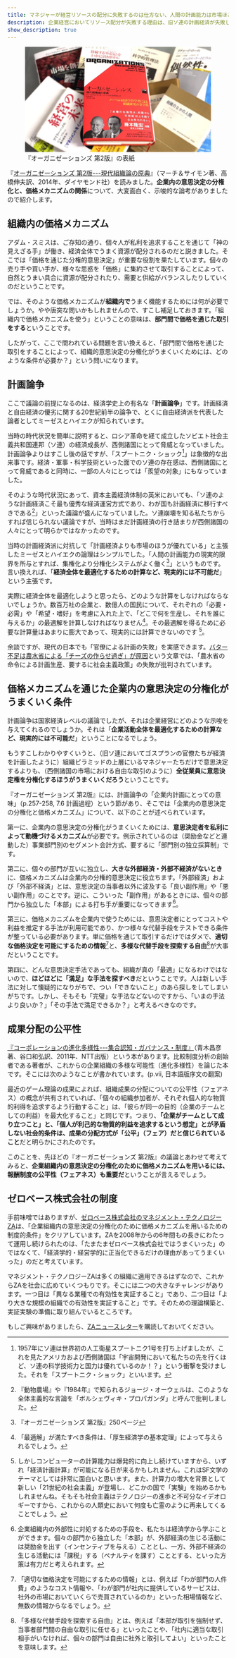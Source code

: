 ```yaml
---
title: マネジャーが経営リソースの配分に失敗するのは仕方ない、人間の計画能力は市場ほどにはうまく機能しないのだから
description: 企業経営においてリソース配分が失敗する理由は、旧ソ連の計画経済が失敗した理由とよく似ています。人間の計画能力には限界があるのです。ならば「市場メカニズム」は有力なオルタナティブでしょう。
show_description: true
---
```


<figure>
  <img alt="" src="/images/blog/2015-06-02-organizations/books.jpg">
  <figcaption>『オーガニゼーションズ 第2版』の表紙</figcaption>
</figure>

『<a href="http://www.amazon.co.jp/gp/product/4478021767/ref=as_li_ss_tl?ie=UTF8&camp=247&creative=7399&creativeASIN=4478021767&linkCode=as2&tag=hidetoi-22">オーガニゼーションズ 第2版---現代組織論の原典</a>』（マーチ＆サイモン著、高橋伸夫訳、2014年、ダイヤモンド社）を読みました。**企業内の意思決定の分権化と、価格メカニズムの関係**について、大変面白く、示唆的な論考がありましたので紹介します。

<!-- なお、私が「組織」について研究している背景をすこしだけ申し上げておきますと、私の経営するゼロベース株式会社では、2008年に[自立したプロフェッショナルのための自由な企業の制度](http://zerobase.jp/blog/2010/01/post_76.html)をデザインし、今日まで運用してきています。そして、今後はこの制度を「21世紀型の経営管理システム」として社会に広めていきたいと考えているところです。そのために「組織」や「経営管理」について研究しなおしているというわけです。 -->


## 組織内の価格メカニズム

アダム・スミスは、ご存知の通り、個々人が私利を追求することを通じて「神の見えざる手」が働き、経済全体でうまく資源が配分されるのだと説きました。そこでは「価格を通じた分権的意思決定」が重要な役割を果たしています。個々の売り手や買い手が、様々な思惑を「価格」に集約させて取引することによって、自然とうまい具合に資源が配分されたり、需要と供給がバランスしたりしていくのだということです。

では、そのような価格メカニズムが**組織内で**うまく機能するためには何が必要でしょうか。やや唐突な問いかもしれませんので、すこし補足しておきます。「組織内で価格メカニズムを使う」ということの意味は、**部門間で価格を通じた取引をする**ということです。

したがって、ここで問われている問題を言い換えると、「部門間で価格を通じた取引をすることによって、組織的意思決定の分権化がうまくいくためには、どのような条件が必要か？」という問いになります。


## 計画論争

ここで議論の前提になるのは、経済学史上の有名な「**計画論争**」です。計画経済と自由経済の優劣に関する20世紀前半の論争で、とくに自由経済派を代表した論者としてミーゼスとハイエクが知られています。

当時の時代状況を簡単に説明すると、ロシア革命を経て成立したソビエト社会主義共和国連邦（ソ連）の経済成長が、西側諸国にとって脅威となっていました。計画論争よりはすこし後の話ですが、「スプートニク・ショック[^sputnik]」は象徴的な出来事です。経済・軍事・科学技術といった面でのソ連の存在感は、西側諸国にとって脅威であると同時に、一部の人々にとっては「羨望の対象」にもなっていました。

[^sputnik]: 1957年にソ連は世界初の人工衛星スプートニク1号を打ち上げましたが、これを見たアメリカおよび西側諸国は「宇宙開発において私たちの先を行くほど、ソ連の科学技術力と国力は優れているのか！？」という衝撃を受けました。それを「スプートニク・ショック」といいます。

そのような時代状況にあって、資本主義経済体制の英米においても、「ソ連のような計画経済こそ最も優秀な経済運営方式であり、わが国も計画経済に移行すべきである[^bolshevik-propaganda]」といった議論が盛んになっていました。ソ連崩壊を知る私たちからすれば信じられない議論ですが、当時はまだ計画経済の行き詰まりが西側諸国の人々にとって明らかではなかったのです。

[^bolshevik-propaganda]: 『動物農場』や『1984年』で知られるジョージ・オーウェルは、このような全体主義的な言論を「ボルシェヴィキ・プロパガンダ」と呼んで批判しました。

当時の計画経済派に対抗して「計画経済よりも市場のほうが優れている」と主張したミーゼスとハイエクの論理はシンプルでした。「人間の計画能力の現実的限界を所与とすれば、集権化より分権化システムがよく働く[^March-Simon-Takahashi-2014]」というものです。言い換えれば、「**経済全体を最適化するための計算など、現実的には不可能だ**」という主張です。

[^March-Simon-Takahashi-2014]: 『オーガニゼーションズ 第2版』250ページ

実際に経済全体を最適化しようと思ったら、どのような計算をしなければならないでしょうか。数百万社の企業と、数億人の国民について、それぞれの「必要・必需」や「希望・嗜好」を考慮に入れた上で、「どこで何を生産し、それを誰に与えるか」の最適解を計算しなければなりません[^welfare-economics]。その最適解を得るために必要な計算量はあまりに膨大であって、現実的には計算できないのです [^calculation]。

[^welfare-economics]: 「最適解」が満たすべき条件は、「厚生経済学の基本定理」によって与えられるでしょう。
[^calculation]: しかしコンピューターの計算能力は爆発的に向上し続けていますから、いずれ「経済計画計算」が可能になる日が来るかもしれません。これはSF文学のテーマとしては非常に面白いと思います。また、計算力の増大を背景として新しい「21世紀の社会主義」が登場し、どこかの国で「実験」を始めるかもしれませんね。そもそも社会主義はテクノロジーの進歩と不可分なイデオロギーですから、これからの人類史において何度も亡霊のように再来してくることでしょう。

余談ですが、現代の日本でも「官僚による計画の失敗」を実感できます。[バター不足は農水省による「チーズの作らせ過ぎ」が原因](http://hbol.jp/18170)という文章では、「農水省の命令による計画生産、要するに社会主義政策」の失敗が批判されています。


## 価格メカニズムを通じた企業内の意思決定の分権化がうまくいく条件

計画論争は国家経済レベルの議論でしたが、それは企業経営にどのような示唆を与えてくれるのでしょうか。それは「**企業活動全体を最適化するための計算など、現実的には不可能だ**」ということになるでしょう。

もうすこしわかりやすくいうと、（旧ソ連においてゴスプランの官僚たちが経済を計画したように）組織ピラミッドの上層にいるマネジャーたちだけで意思決定するよりも、（西側諸国の市場における自由な取引のように）**全従業員に意思決定権を分権化するほうがうまくいくだろう**ということです。

『オーガニゼーションズ 第2版』には、計画論争の「企業内計画にとっての意味」（p.257-258, 7.6 計画過程）という節があり、そこでは「企業内の意思決定の分権化と価格メカニズム」について、以下のことが述べられています。

第一に、企業内の意思決定の分権化がうまくいくためには、**意思決定者を私利によって動機づけるメカニズム**が必要です。例示されているのは（奨励金などと連動した）事業部門別のセグメント会計方式、要するに「部門別の独立採算制」です。

第二に、個々の部門が互いに独立し、**大きな外部経済・外部不経済がないとき**に、価格メカニズムは企業内の分権的意思決定に役立ちます。「外部経済」および「外部不経済」とは、意思決定の当事者以外に波及する「良い副作用」や「悪い副作用」のことです。逆に、こういった「副作用」があるときには、個々の部門から独立した「本部」による打ち手が重要になってきます[^externality]。

[^externality]: 企業組織内の外部性に対処するための手段を、私たちは経済学から学ぶことができます。個々の部門から独立した「本部」が、外部経済の生じる活動には奨励金を出す（インセンティブを与える）こととし、一方、外部不経済の生じる活動には「課税」する（ペナルティを課す）こととする、といった方策は有力だと考えられます。

第三に、価格メカニズムを企業内で使うためには、意思決定者にとってコストや利益を推定する手法が利用可能であり、かつ様々な代替手段をテストできる条件が整っている必要があります。単に価格を通じて取引するだけではダメで、**適切な価格決定を可能にするための情報**[^pricing-information]と、**多様な代替手段を探索する自由**[^alternatives]が大事だということです。

[^pricing-information]: 「適切な価格決定を可能にするための情報」とは、例えば「わが部門の人件費」のようなコスト情報や、「わが部門が社内に提供しているサービスは、社外の市場においていくらで売買されているのか」といった相場情報など、無数の情報からなるでしょう。

[^alternatives]: 「多様な代替手段を探索する自由」とは、例えば「本部が取引を強制せず、当事者部門間の自由な取引に任せる」といったことや、「社内に適当な取引相手がいなければ、個々の部門は自由に社外と取引してよい」といったことを意味します。

第四に、どんな意思決定手法であっても、組織が真の「最適」になるわけではないので、**ほどほどに「満足」な手法を探すべき**だということです。人は新しい手法に対して懐疑的になりがちで、つい「できないこと」のあら探しをしてしまいがちです。しかし、そもそも「完璧」な手法などないのですから、「いまの手法より良いか？」「その手法で満足できるか？」と考えるべきなのです。


## 成果分配の公平性

<a href="http://www.amazon.co.jp/gp/product/4757122616/ref=as_li_ss_tl?ie=UTF8&camp=247&creative=7399&creativeASIN=4757122616&linkCode=as2&tag=hidetoi-22">『コーポレーションの進化多様性---集合認知・ガバナンス・制度』</a>（青木昌彦著、谷口和弘訳、2011年、NTT出版）という本があります。比較制度分析の創始者である著者が、これからの企業組織の多様な可能性（進化多様性）を論じた本です。そこには次のようなことが書かれています。(p.vii, 日本語版序文の翻案)

最近のゲーム理論の成果によれば、組織成果の分配についての公平性（フェアネス）の概念が共有されていれば、「個々の組織参加者が、それぞれ個人的な物質的利得を追求するよう行動すること」は、「彼らが同一の目的（企業のチームとしての利益）を最大化すること」と同じです。つまり、**「企業がチームとして成り立つこと」と、「個人が利己的な物質的利益を追求するという想定」とが矛盾しない社会的条件は、成果の分配方式が「公平」（フェア）だと信じられていること**だと明らかにされたのです。

このことを、先ほどの『オーガニゼーションズ 第2版』の議論とあわせて考えてみると、**企業組織内の意思決定の分権化のために価格メカニズムを用いるには、報酬制度の公平性（フェアネス）も重要だ**ということが言えるでしょう。


## ゼロベース株式会社の制度

手前味噌ではありますが、[ゼロベース株式会社のマネジメント・テクノロジーZA](http://www.zerobase.jp/za/)は、「企業組織内の意思決定の分権化のために価格メカニズムを用いるための制度的条件」をクリアしています。ZAを2008年からの6年間もの長きにわたって運用し続けられたのは、「たまたまゼロベース株式会社ではうまくいった」のではなくて、「経済学的・経営学的に正当化できるだけの理由があってうまくいった」のだと考えています。

マネジメント・テクノロジーZAは多くの組織に適用できるはずなので、これからZAを社会に広めていくつもりです。そこには二つの大きなチャレンジがあります。一つ目は「異なる業種での有効性を実証すること」であり、二つ目は「より大きな規模の組織での有効性を実証すること」です。そのための理論構築と、実証実験の準備に取り組んでいるところです。

もしご興味がありましたら、[ZAニュースレター](https://docs.google.com/forms/d/1L0QXslem79F3IIyXeSklxGMQioKmk72BqrdAuMu20qs/viewform)を購読しておいてください。
